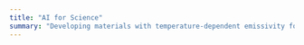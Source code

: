 ```yaml
---
title: "AI for Science"
summary: "Developing materials with temperature-dependent emissivity for energy-efficient thermal regulation."
---
```

